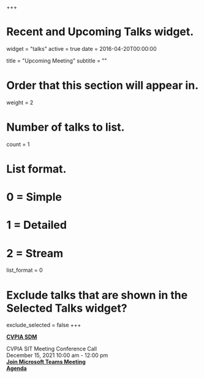 +++
# Recent and Upcoming Talks widget.
widget = "talks"
active = true
date = 2016-04-20T00:00:00

title = "Upcoming Meeting"
subtitle = ""

# Order that this section will appear in.
weight = 2

# Number of talks to list.
count = 1

# List format.
#   0 = Simple
#   1 = Detailed
#   2 = Stream
list_format = 0

# Exclude talks that are shown in the Selected Talks widget?
exclude_selected = false
+++

**[CVPIA SDM](http://cvpia.scienceintegrationteam.com/meetings/)**   

CVPIA SIT Meeting
Conference Call    
December 15, 2021 10:00 am - 12:00 pm            
**[Join Microsoft Teams Meeting](https://teams.microsoft.com/l/meetup-join/19%3ameeting_NWM4NmMxYmEtYzY1My00ODFhLWJmMzAtNGI1YjRmMGNmNzk1%40thread.v2/0?context=%7b%22Tid%22%3a%220693b5ba-4b18-4d7b-9341-f32f400a5494%22%2c%22Oid%22%3a%2221fd3330-a882-41c0-8548-dfb3ce078083%22%7d)**  
**[Agenda](http://cvpia.scienceintegrationteam.com/meetings/#agenda )** 


